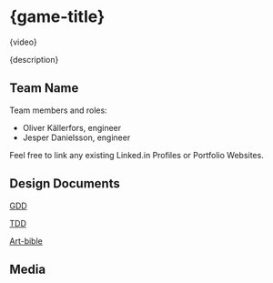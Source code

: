 # {game-title}

{video}

{description}

## Team Name

Team members and roles:
* Oliver Källerfors, engineer
* Jesper Danielsson, engineer


Feel free to link any existing Linked.in Profiles or Portfolio Websites.

## Design Documents

[GDD](https://docs.google.com/document/d/103UANcyFQGBr5ccG3n7Q8oSQjugDNR5p6Y5rvAKcghM/edit#heading=h.ctqszdyarbr8)

[TDD](https://docs.google.com/document/d/1kh5b8bSrGSGtGyzON_KlcZHEp64tDw4bJCZlrvl4Ckc/edit#heading=h.alh9xc4npudt)

[Art-bible]()

## Media
